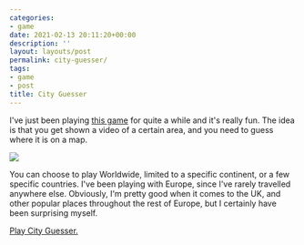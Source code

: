 ```yaml
---
categories:
- game
date: 2021-02-13 20:11:20+00:00
description: ''
layout: layouts/post
permalink: city-guesser/
tags:
- game
- post
title: City Guesser
---
```


I've just been playing [this game](https://virtualvacation.us/guess) for quite a while and it's really fun. The idea is that you get shown a video of a certain area, and you need to guess where it is on a map.

<img src="https://chrishannah.me/images/2021/02/game.png">

You can choose to play Worldwide, limited to a specific continent, or a few specific countries. I've been playing with Europe, since I've rarely travelled anywhere else. Obviously, I'm pretty good when it comes to the UK, and other popular places throughout the rest of Europe, but I certainly have been surprising myself.

[Play City Guesser.](https://virtualvacation.us/guess)
